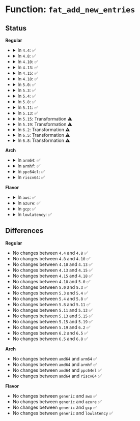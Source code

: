 # Function: <code>fat_add_new_entries</code>

## Status
<b>Regular</b>
<ul>
<li>
<details>
<summary>In <code>4.4</code>: ✅</summary>

```c
int fat_add_new_entries(struct inode *dir, void *slots, int nr_slots, int *nr_cluster, struct msdos_dir_entry **de, struct buffer_head **bh, loff_t *i_pos);
```

**Collision:** Unique Static

**Inline:** No

**Transformation:** False

**Instances:**

```
In fs/fat/dir.c (ffffffff812f62a0)
Location: fs/fat/dir.c:1195
Inline: False
Direct callers:
  - fs/fat/dir.c:fat_add_entries
```
**Symbols:**

```
ffffffff812f62a0-ffffffff812f658a: fat_add_new_entries (STB_LOCAL)
```
</details>
</li>
<li>
<details>
<summary>In <code>4.8</code>: ✅</summary>

```c
int fat_add_new_entries(struct inode *dir, void *slots, int nr_slots, int *nr_cluster, struct msdos_dir_entry **de, struct buffer_head **bh, loff_t *i_pos);
```

**Collision:** Unique Static

**Inline:** No

**Transformation:** False

**Instances:**

```
In fs/fat/dir.c (ffffffff813298e0)
Location: fs/fat/dir.c:1195
Inline: False
Direct callers:
  - fs/fat/dir.c:fat_add_entries
```
**Symbols:**

```
ffffffff813298e0-ffffffff81329bc4: fat_add_new_entries (STB_LOCAL)
```
</details>
</li>
<li>
<details>
<summary>In <code>4.10</code>: ✅</summary>

```c
int fat_add_new_entries(struct inode *dir, void *slots, int nr_slots, int *nr_cluster, struct msdos_dir_entry **de, struct buffer_head **bh, loff_t *i_pos);
```

**Collision:** Unique Static

**Inline:** No

**Transformation:** False

**Instances:**

```
In fs/fat/dir.c (ffffffff8133f620)
Location: fs/fat/dir.c:1195
Inline: False
Direct callers:
  - fs/fat/dir.c:fat_add_entries
```
**Symbols:**

```
ffffffff8133f620-ffffffff8133f904: fat_add_new_entries (STB_LOCAL)
```
</details>
</li>
<li>
<details>
<summary>In <code>4.13</code>: ✅</summary>

```c
int fat_add_new_entries(struct inode *dir, void *slots, int nr_slots, int *nr_cluster, struct msdos_dir_entry **de, struct buffer_head **bh, loff_t *i_pos);
```

**Collision:** Unique Static

**Inline:** No

**Transformation:** False

**Instances:**

```
In fs/fat/dir.c (ffffffff81354250)
Location: fs/fat/dir.c:1195
Inline: False
Direct callers:
  - fs/fat/dir.c:fat_add_entries
```
**Symbols:**

```
ffffffff81354250-ffffffff81354538: fat_add_new_entries (STB_LOCAL)
```
</details>
</li>
<li>
<details>
<summary>In <code>4.15</code>: ✅</summary>

```c
int fat_add_new_entries(struct inode *dir, void *slots, int nr_slots, int *nr_cluster, struct msdos_dir_entry **de, struct buffer_head **bh, loff_t *i_pos);
```

**Collision:** Unique Static

**Inline:** No

**Transformation:** False

**Instances:**

```
In fs/fat/dir.c (ffffffff81378e70)
Location: fs/fat/dir.c:1194
Inline: False
Direct callers:
  - fs/fat/dir.c:fat_add_entries
```
**Symbols:**

```
ffffffff81378e70-ffffffff81379158: fat_add_new_entries (STB_LOCAL)
```
</details>
</li>
<li>
<details>
<summary>In <code>4.18</code>: ✅</summary>

```c
int fat_add_new_entries(struct inode *dir, void *slots, int nr_slots, int *nr_cluster, struct msdos_dir_entry **de, struct buffer_head **bh, loff_t *i_pos);
```

**Collision:** Unique Static

**Inline:** No

**Transformation:** False

**Instances:**

```
In fs/fat/dir.c (ffffffff813a78d0)
Location: fs/fat/dir.c:1195
Inline: False
Direct callers:
  - fs/fat/dir.c:fat_add_entries
```
**Symbols:**

```
ffffffff813a78d0-ffffffff813a7bbd: fat_add_new_entries (STB_LOCAL)
```
</details>
</li>
<li>
<details>
<summary>In <code>5.0</code>: ✅</summary>

```c
int fat_add_new_entries(struct inode *dir, void *slots, int nr_slots, int *nr_cluster, struct msdos_dir_entry **de, struct buffer_head **bh, loff_t *i_pos);
```

**Collision:** Unique Static

**Inline:** No

**Transformation:** False

**Instances:**

```
In fs/fat/dir.c (ffffffff813c06c0)
Location: fs/fat/dir.c:1197
Inline: False
Direct callers:
  - fs/fat/dir.c:fat_add_entries
```
**Symbols:**

```
ffffffff813c06c0-ffffffff813c09ad: fat_add_new_entries (STB_LOCAL)
```
</details>
</li>
<li>
<details>
<summary>In <code>5.3</code>: ✅</summary>

```c
int fat_add_new_entries(struct inode *dir, void *slots, int nr_slots, int *nr_cluster, struct msdos_dir_entry **de, struct buffer_head **bh, loff_t *i_pos);
```

**Collision:** Unique Static

**Inline:** No

**Transformation:** False

**Instances:**

```
In fs/fat/dir.c (ffffffff813eaee0)
Location: fs/fat/dir.c:1198
Inline: False
Direct callers:
  - fs/fat/dir.c:fat_add_entries
```
**Symbols:**

```
ffffffff813eaee0-ffffffff813eb1fe: fat_add_new_entries (STB_LOCAL)
```
</details>
</li>
<li>
<details>
<summary>In <code>5.4</code>: ✅</summary>

```c
int fat_add_new_entries(struct inode *dir, void *slots, int nr_slots, int *nr_cluster, struct msdos_dir_entry **de, struct buffer_head **bh, loff_t *i_pos);
```

**Collision:** Unique Static

**Inline:** No

**Transformation:** False

**Instances:**

```
In fs/fat/dir.c (ffffffff814054c0)
Location: fs/fat/dir.c:1202
Inline: False
Direct callers:
  - fs/fat/dir.c:fat_add_entries
```
**Symbols:**

```
ffffffff814054c0-ffffffff814057d3: fat_add_new_entries (STB_LOCAL)
```
</details>
</li>
<li>
<details>
<summary>In <code>5.8</code>: ✅</summary>

```c
int fat_add_new_entries(struct inode *dir, void *slots, int nr_slots, int *nr_cluster, struct msdos_dir_entry **de, struct buffer_head **bh, loff_t *i_pos);
```

**Collision:** Unique Static

**Inline:** No

**Transformation:** False

**Instances:**

```
In fs/fat/dir.c (ffffffff81453470)
Location: fs/fat/dir.c:1198
Inline: False
Direct callers:
  - fs/fat/dir.c:fat_add_entries
```
**Symbols:**

```
ffffffff81453470-ffffffff81453782: fat_add_new_entries (STB_LOCAL)
```
</details>
</li>
<li>
<details>
<summary>In <code>5.11</code>: ✅</summary>

```c
int fat_add_new_entries(struct inode *dir, void *slots, int nr_slots, int *nr_cluster, struct msdos_dir_entry **de, struct buffer_head **bh, loff_t *i_pos);
```

**Collision:** Unique Static

**Inline:** No

**Transformation:** False

**Instances:**

```
In fs/fat/dir.c (ffffffff8146f920)
Location: fs/fat/dir.c:1198
Inline: False
Direct callers:
  - fs/fat/dir.c:fat_add_entries
```
**Symbols:**

```
ffffffff8146f920-ffffffff8146fc32: fat_add_new_entries (STB_LOCAL)
```
</details>
</li>
<li>
<details>
<summary>In <code>5.13</code>: ✅</summary>

```c
int fat_add_new_entries(struct inode *dir, void *slots, int nr_slots, int *nr_cluster, struct msdos_dir_entry **de, struct buffer_head **bh, loff_t *i_pos);
```

**Collision:** Unique Static

**Inline:** No

**Transformation:** False

**Instances:**

```
In fs/fat/dir.c (ffffffff81474de0)
Location: fs/fat/dir.c:1198
Inline: False
Direct callers:
  - fs/fat/dir.c:fat_add_entries
```
**Symbols:**

```
ffffffff81474de0-ffffffff814750f1: fat_add_new_entries (STB_LOCAL)
```
</details>
</li>
<li>
<details>
<summary>In <code>5.15</code>: Transformation ⚠️</summary>

```c
int fat_add_new_entries(struct inode *dir, void *slots, int nr_slots, int *nr_cluster, struct msdos_dir_entry **de, struct buffer_head **bh, loff_t *i_pos);
```

**Collision:** Unique Static

**Inline:** No

**Transformation:** True

**Instances:**

```
In fs/fat/dir.c (0)
Location: fs/fat/dir.c:1198
Inline: False
Direct callers:
  - fs/fat/dir.c:fat_add_entries
```
**Symbols:**

```
ffffffff814cd320-ffffffff814cd7da: fat_add_new_entries (STB_LOCAL)
ffffffff81ccf9cf-ffffffff81ccfa11: fat_add_new_entries.cold (STB_LOCAL)
```
</details>
</li>
<li>
<details>
<summary>In <code>5.19</code>: Transformation ⚠️</summary>

```c
int fat_add_new_entries(struct inode *dir, void *slots, int nr_slots, int *nr_cluster, struct msdos_dir_entry **de, struct buffer_head **bh, loff_t *i_pos);
```

**Collision:** Unique Static

**Inline:** No

**Transformation:** True

**Instances:**

```
In fs/fat/dir.c (0)
Location: fs/fat/dir.c:1198
Inline: False
Direct callers:
  - fs/fat/dir.c:fat_add_entries
```
**Symbols:**

```
ffffffff815590e0-ffffffff81559730: fat_add_new_entries (STB_LOCAL)
ffffffff81e82b89-ffffffff81e82bf5: fat_add_new_entries.cold (STB_LOCAL)
```
</details>
</li>
<li>
<details>
<summary>In <code>6.2</code>: Transformation ⚠️</summary>

```c
int fat_add_new_entries(struct inode *dir, void *slots, int nr_slots, int *nr_cluster, struct msdos_dir_entry **de, struct buffer_head **bh, loff_t *i_pos);
```

**Collision:** Unique Static

**Inline:** No

**Transformation:** True

**Instances:**

```
In fs/fat/dir.c (0)
Location: fs/fat/dir.c:1198
Inline: False
Direct callers:
  - fs/fat/dir.c:fat_add_entries
```
**Symbols:**

```
ffffffff815fc1e0-ffffffff815fc82e: fat_add_new_entries (STB_LOCAL)
ffffffff82071e71-ffffffff82071edd: fat_add_new_entries.cold (STB_LOCAL)
```
</details>
</li>
<li>
<details>
<summary>In <code>6.5</code>: Transformation ⚠️</summary>

```c
int fat_add_new_entries(struct inode *dir, void *slots, int nr_slots, int *nr_cluster, struct msdos_dir_entry **de, struct buffer_head **bh, loff_t *i_pos);
```

**Collision:** Unique Static

**Inline:** No

**Transformation:** True

**Instances:**

```
In fs/fat/dir.c (0)
Location: fs/fat/dir.c:1198
Inline: False
Direct callers:
  - fs/fat/dir.c:fat_add_entries
```
**Symbols:**

```
ffffffff81634170-ffffffff816347be: fat_add_new_entries (STB_LOCAL)
ffffffff820f1aef-ffffffff820f1b40: fat_add_new_entries.cold (STB_LOCAL)
```
</details>
</li>
<li>
<details>
<summary>In <code>6.8</code>: Transformation ⚠️</summary>

```c
int fat_add_new_entries(struct inode *dir, void *slots, int nr_slots, int *nr_cluster, struct msdos_dir_entry **de, struct buffer_head **bh, loff_t *i_pos);
```

**Collision:** Unique Static

**Inline:** No

**Transformation:** True

**Instances:**

```
In fs/fat/dir.c (0)
Location: fs/fat/dir.c:1198
Inline: False
Direct callers:
  - fs/fat/dir.c:fat_add_entries
```
**Symbols:**

```
ffffffff8166d640-ffffffff8166dc9d: fat_add_new_entries (STB_LOCAL)
ffffffff821cedd1-ffffffff821cee22: fat_add_new_entries.cold (STB_LOCAL)
```
</details>
</li>
</ul>
<b>Arch</b>
<ul>
<li>
<details>
<summary>In <code>arm64</code>: ✅</summary>

```c
int fat_add_new_entries(struct inode *dir, void *slots, int nr_slots, int *nr_cluster, struct msdos_dir_entry **de, struct buffer_head **bh, loff_t *i_pos);
```

**Collision:** Unique Static

**Inline:** No

**Transformation:** False

**Instances:**

```
In fs/fat/dir.c (ffff8000104e4888)
Location: fs/fat/dir.c:1202
Inline: False
Direct callers:
  - fs/fat/dir.c:fat_add_entries
```
**Symbols:**

```
ffff8000104e4888-ffff8000104e4bd8: fat_add_new_entries (STB_LOCAL)
```
</details>
</li>
<li>
<details>
<summary>In <code>armhf</code>: ✅</summary>

```c
int fat_add_new_entries(struct inode *dir, void *slots, int nr_slots, int *nr_cluster, struct msdos_dir_entry **de, struct buffer_head **bh, loff_t *i_pos);
```

**Collision:** Unique Static

**Inline:** No

**Transformation:** False

**Instances:**

```
In fs/fat/dir.c (c06a3590)
Location: fs/fat/dir.c:1202
Inline: False
Direct callers:
  - fs/fat/dir.c:fat_add_entries
```
**Symbols:**

```
c06a3590-c06a3928: fat_add_new_entries (STB_LOCAL)
```
</details>
</li>
<li>
<details>
<summary>In <code>ppc64el</code>: ✅</summary>

```c
int fat_add_new_entries(struct inode *dir, void *slots, int nr_slots, int *nr_cluster, struct msdos_dir_entry **de, struct buffer_head **bh, loff_t *i_pos);
```

**Collision:** Unique Static

**Inline:** No

**Transformation:** False

**Instances:**

```
In fs/fat/dir.c (c000000000622300)
Location: fs/fat/dir.c:1202
Inline: False
Direct callers:
  - fs/fat/dir.c:fat_add_entries
```
**Symbols:**

```
c000000000622300-c000000000622730: fat_add_new_entries (STB_LOCAL)
```
</details>
</li>
<li>
<details>
<summary>In <code>riscv64</code>: ✅</summary>

```c
int fat_add_new_entries(struct inode *dir, void *slots, int nr_slots, int *nr_cluster, struct msdos_dir_entry **de, struct buffer_head **bh, loff_t *i_pos);
```

**Collision:** Unique Static

**Inline:** No

**Transformation:** False

**Instances:**

```
In fs/fat/dir.c (ffffffe000357770)
Location: fs/fat/dir.c:1202
Inline: False
Direct callers:
  - fs/fat/dir.c:fat_add_entries
```
**Symbols:**

```
ffffffe000357770-ffffffe0003579ee: fat_add_new_entries (STB_LOCAL)
```
</details>
</li>
</ul>
<b>Flavor</b>
<ul>
<li>
<details>
<summary>In <code>aws</code>: ✅</summary>

```c
int fat_add_new_entries(struct inode *dir, void *slots, int nr_slots, int *nr_cluster, struct msdos_dir_entry **de, struct buffer_head **bh, loff_t *i_pos);
```

**Collision:** Unique Static

**Inline:** No

**Transformation:** False

**Instances:**

```
In fs/fat/dir.c (ffffffff813fdaa0)
Location: fs/fat/dir.c:1202
Inline: False
Direct callers:
  - fs/fat/dir.c:fat_add_entries
```
**Symbols:**

```
ffffffff813fdaa0-ffffffff813fddb3: fat_add_new_entries (STB_LOCAL)
```
</details>
</li>
<li>
<details>
<summary>In <code>azure</code>: ✅</summary>

```c
int fat_add_new_entries(struct inode *dir, void *slots, int nr_slots, int *nr_cluster, struct msdos_dir_entry **de, struct buffer_head **bh, loff_t *i_pos);
```

**Collision:** Unique Static

**Inline:** No

**Transformation:** False

**Instances:**

```
In fs/fat/dir.c (ffffffff813ee520)
Location: fs/fat/dir.c:1202
Inline: False
Direct callers:
  - fs/fat/dir.c:fat_add_entries
```
**Symbols:**

```
ffffffff813ee520-ffffffff813ee833: fat_add_new_entries (STB_LOCAL)
```
</details>
</li>
<li>
<details>
<summary>In <code>gcp</code>: ✅</summary>

```c
int fat_add_new_entries(struct inode *dir, void *slots, int nr_slots, int *nr_cluster, struct msdos_dir_entry **de, struct buffer_head **bh, loff_t *i_pos);
```

**Collision:** Unique Static

**Inline:** No

**Transformation:** False

**Instances:**

```
In fs/fat/dir.c (ffffffff813fae20)
Location: fs/fat/dir.c:1202
Inline: False
Direct callers:
  - fs/fat/dir.c:fat_add_entries
```
**Symbols:**

```
ffffffff813fae20-ffffffff813fb133: fat_add_new_entries (STB_LOCAL)
```
</details>
</li>
<li>
<details>
<summary>In <code>lowlatency</code>: ✅</summary>

```c
int fat_add_new_entries(struct inode *dir, void *slots, int nr_slots, int *nr_cluster, struct msdos_dir_entry **de, struct buffer_head **bh, loff_t *i_pos);
```

**Collision:** Unique Static

**Inline:** No

**Transformation:** False

**Instances:**

```
In fs/fat/dir.c (ffffffff81410a60)
Location: fs/fat/dir.c:1202
Inline: False
Direct callers:
  - fs/fat/dir.c:fat_add_entries
```
**Symbols:**

```
ffffffff81410a60-ffffffff81410d5d: fat_add_new_entries (STB_LOCAL)
```
</details>
</li>
</ul>

## Differences
<b>Regular</b>
<ul>
<li>
No changes between <code>4.4</code> and <code>4.8</code> ✅
</li>
<li>
No changes between <code>4.8</code> and <code>4.10</code> ✅
</li>
<li>
No changes between <code>4.10</code> and <code>4.13</code> ✅
</li>
<li>
No changes between <code>4.13</code> and <code>4.15</code> ✅
</li>
<li>
No changes between <code>4.15</code> and <code>4.18</code> ✅
</li>
<li>
No changes between <code>4.18</code> and <code>5.0</code> ✅
</li>
<li>
No changes between <code>5.0</code> and <code>5.3</code> ✅
</li>
<li>
No changes between <code>5.3</code> and <code>5.4</code> ✅
</li>
<li>
No changes between <code>5.4</code> and <code>5.8</code> ✅
</li>
<li>
No changes between <code>5.8</code> and <code>5.11</code> ✅
</li>
<li>
No changes between <code>5.11</code> and <code>5.13</code> ✅
</li>
<li>
No changes between <code>5.13</code> and <code>5.15</code> ✅
</li>
<li>
No changes between <code>5.15</code> and <code>5.19</code> ✅
</li>
<li>
No changes between <code>5.19</code> and <code>6.2</code> ✅
</li>
<li>
No changes between <code>6.2</code> and <code>6.5</code> ✅
</li>
<li>
No changes between <code>6.5</code> and <code>6.8</code> ✅
</li>
</ul>
<b>Arch</b>
<ul>
<li>
No changes between <code>amd64</code> and <code>arm64</code> ✅
</li>
<li>
No changes between <code>amd64</code> and <code>armhf</code> ✅
</li>
<li>
No changes between <code>amd64</code> and <code>ppc64el</code> ✅
</li>
<li>
No changes between <code>amd64</code> and <code>riscv64</code> ✅
</li>
</ul>
<b>Flavor</b>
<ul>
<li>
No changes between <code>generic</code> and <code>aws</code> ✅
</li>
<li>
No changes between <code>generic</code> and <code>azure</code> ✅
</li>
<li>
No changes between <code>generic</code> and <code>gcp</code> ✅
</li>
<li>
No changes between <code>generic</code> and <code>lowlatency</code> ✅
</li>
</ul>
